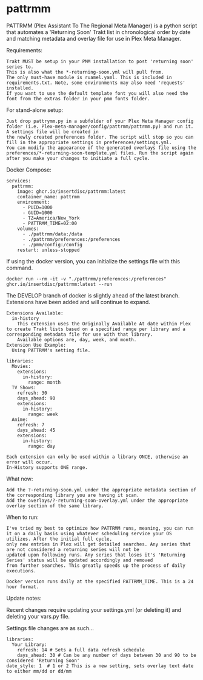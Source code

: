 # pattrmm
PATTRMM (Plex Assistant To The Regional Meta Manager) is a python script that automates a 'Returning Soon' Trakt list in chronological order by date and matching metadata and overlay file for use in Plex Meta Manager.

Requirements:
    
    Trakt MUST be setup in your PMM installation to post 'returning soon' series to.
    This is also what the *-returning-soon.yml will pull from.
    The only must-have module is ruamel.yaml. This is included in requirements.txt. Note, some environments may also need 'requests' installed.
    If you want to use the default template font you will also need the font from the extras folder in your pmm fonts folder.

For stand-alone setup:
    
    Just drop pattrymm.py in a subfolder of your Plex Meta Manager config folder (i.e. Plex-meta-manager/config/pattrmm/pattrmm.py) and run it. A settings file will be created in
    the newly created preferences folder. The script will stop so you can fill in the appropriate settings in preferences/settings.yml.
    You can modify the appearance of the generated overlays file using the
    preferences/*-returning-soon-template.yml files. Run the script again after you make your changes to initiate a full cycle.

Docker Compose:
```
services:
  pattrmm:
    image: ghcr.io/insertdisc/pattrmm:latest
    container_name: pattrmm
    environment:
      - PUID=1000
      - GUID=1000
      - TZ=America/New_York
      - PATTRMM_TIME=02:00
    volumes:
      - ./pattrmm/data:/data
      - ./pattrmm/preferences:/preferences
      - ./pmm/config:/config
    restart: unless-stopped  
```
If using the docker version, you can initialize the settings file with this command.
```
docker run --rm -it -v "./pattrmm/preferences:/preferences" ghcr.io/insertdisc/pattrmm:latest --run
```
The DEVELOP branch of docker is slightly ahead of the latest branch. Extensions have been added and will continue to expand.
```
Extensions Available:
  in-history
    This extension uses the Originally Available At date within Plex to create Trakt lists based on a specified range per library and a corresponding metadata file for use with that library.
    Available options are, day, week, and month.
Extension Use Example:
  Using PATTRMM's setting file.

libraries:
  Movies:
    extensions:
      in-history:
        range: month
  TV Shows:
    refresh: 30
    days_ahead: 90
    extensions:
      in-history:
        range: week
  Anime:
    refresh: 7
    days_ahead: 45
    extensions:
      in-history:
        range: day

Each extension can only be used within a library ONCE, otherwise an error will occur.
In-History supports ONE range.
```
What now:

    Add the ?-returning-soon.yml under the appropriate metadata section of the corresponding library you are having it scan.
    Add the overlays/?-returning-soon-overlay.yml under the appropriate overlay section of the same library.

When to run:
    
    I've tried my best to optimize how PATTRMM runs, meaning, you can run it on a daily basis using whatever scheduling service your OS utilizes. After the initial full cycle,
    only new entries in Plex will get detailed searches. Any series that are not considered a returning series will not be
    updated upon following runs. Any series that loses it's 'Returning Series' status will be updated accordingly and removed
    from further searches. This greatly speeds up the process of daily executions.

    Docker version runs daily at the specified PATTRMM_TIME. This is a 24 hour format.

Update notes:

Recent changes require updating your settings.yml (or deleting it) and deleting your vars.py file.

Settings file changes are as such...
    
    libraries:
      Your Library:
        refresh: 14 # Sets a full data refresh schedule
        days_ahead: 30 # Can be any number of days between 30 and 90 to be considered 'Returning Soon'
    date_style: 1  # 1 or 2 This is a new setting, sets overlay text date to either mm/dd or dd/mm

